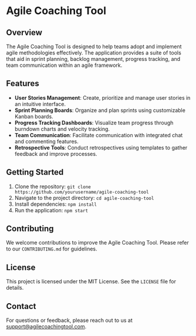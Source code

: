 # Agile Coaching Tool

## Overview
The Agile Coaching Tool is designed to help teams adopt and implement agile methodologies effectively. The application provides a suite of tools that aid in sprint planning, backlog management, progress tracking, and team communication within an agile framework.

## Features
- **User Stories Management**: Create, prioritize and manage user stories in an intuitive interface.
- **Sprint Planning Boards**: Organize and plan sprints using customizable Kanban boards.
- **Progress Tracking Dashboards**: Visualize team progress through burndown charts and velocity tracking.
- **Team Communication**: Facilitate communication with integrated chat and commenting features.
- **Retrospective Tools**: Conduct retrospectives using templates to gather feedback and improve processes.

## Getting Started
1. Clone the repository: `git clone https://github.com/yourusername/agile-coaching-tool`
2. Navigate to the project directory: `cd agile-coaching-tool`
3. Install dependencies: `npm install`
4. Run the application: `npm start`

## Contributing
We welcome contributions to improve the Agile Coaching Tool. Please refer to our `CONTRIBUTING.md` for guidelines.

## License
This project is licensed under the MIT License. See the `LICENSE` file for details.

## Contact
For questions or feedback, please reach out to us at support@agilecoachingtool.com.